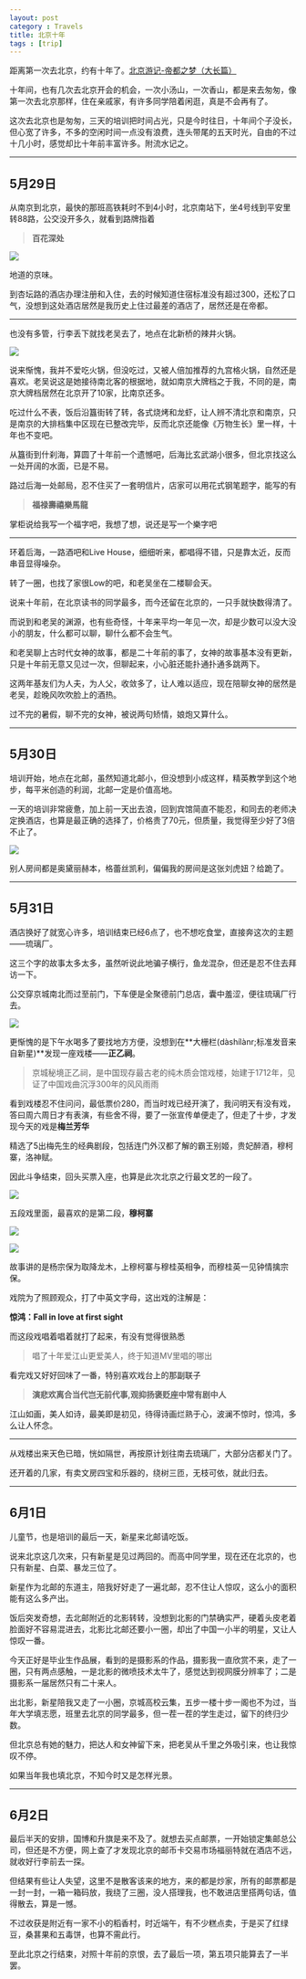 ```yaml
---
layout: post
category : Travels
title: 北京十年
tags : [trip]
---
```




距离第一次去北京，约有十年了。[北京游记-帝都之梦（大长篇）](http://jaasly.github.io/travels/2006/09/15/Beijing-impression-Qzone/)

十年间，也有几次去北京开会的机会，一次小汤山，一次香山，都是来去匆匆，像第一次去北京那样，住在亲戚家，有许多同学陪着闲逛，真是不会再有了。

这次去北京也是匆匆，三天的培训把时间占光，只是今时往日，十年间个子没长，但心宽了许多，不多的空闲时间一点没有浪费，连头带尾的五天时光，自由的不过十几小时，感觉却比十年前丰富许多。附流水记之。

---

## 5月29日 ##

从南京到北京，最快的那班高铁耗时不到4小时，北京南站下，坐4号线到平安里转88路，公交没开多久，就看到路牌指着
> **百花深处**

![](http://www.soujingqu.com/uploadfile/eweb/201112/20111230154434404.jpg)

地道的京味。

到杏坛路的酒店办理注册和入住，去的时候知道住宿标准没有超过300，还松了口气，没想到这处酒店居然是我历史上住过最差的酒店了，居然还是在帝都。

---

也没有多管，行李丢下就找老吴去了，地点在北新桥的辣井火锅。

![](http://img3.douban.com/view/photo/photo/public/p2249971000.jpg)

说来惭愧，我并不爱吃火锅，但没吃过，又被人倍加推荐的九宫格火锅，自然还是喜欢。老吴说这是她接待南北客的根据地，就如南京大牌档之于我，不同的是，南京大牌档居然在北京开了10家，比南京还多。

吃过什么不表，饭后沿簋街转了转，各式烧烤和龙虾，让人辨不清北京和南京，只是南京的大排档集中区现在已整改完毕，反而北京还能像《万物生长》里一样，十年也不变吧。

从簋街到什刹海，算圆了十年前一个遗憾吧，后海比玄武湖小很多，但北京找这么一处开阔的水面，已是不易。

路过后海一处邮局，忍不住买了一套明信片，店家可以用花式钢笔题字，能写的有

> **福禄壽禧樂馬龍**

掌柜说给我写一个福字吧，我想了想，说还是写一个樂字吧

---

环着后海，一路酒吧和Live House，细细听来，都唱得不错，只是靠太近，反而串音显得噪杂。

转了一圈，也找了家很Low的吧，和老吴坐在二楼聊会天。

说来十年前，在北京读书的同学最多，而今还留在北京的，一只手就快数得清了。

而说到和老吴的渊源，也有些奇怪，十年来平均一年见一次，却是少数可以没大没小的朋友，什么都可以聊，聊什么都不会生气。

和老吴聊上古时代女神的故事，都是二十年前的事了，女神的故事基本没有更新，只是十年前无意又见过一次，但聊起来，小心脏还能扑通扑通多跳两下。

这两年基友们为人夫，为人父，收敛多了，让人难以适应，现在陪聊女神的居然是老吴，趁晚风吹吹脸上的酒热。

过不完的暑假，聊不完的女神，被说两句矫情，娘炮又算什么。

---

## 5月30日 ##

培训开始，地点在北邮，虽然知道北邮小，但没想到小成这样，精英教学到这个地步，每平米创造的利润，北邮一定是价值高地。

一天的培训非常疲惫，加上前一天出去浪，回到宾馆简直不能忍，和同去的老师决定换酒店，也算是最正确的选择了，价格贵了70元，但质量，我觉得至少好了3倍不止了。

![](http://img3.douban.com/view/photo/photo/public/p2249978213.jpg)

别人房间都是奥黛丽赫本，格蕾丝凯利，偏偏我的房间是这张刘虎妞？给跪了。


---

## 5月31日 ##

酒店换好了就宽心许多，培训结束已经6点了，也不想吃食堂，直接奔这次的主题——琉璃厂。

这三个字的故事太多太多，虽然听说此地骗子横行，鱼龙混杂，但还是忍不住去拜访一下。

公交穿京城南北而过至前门，下车便是全聚德前门总店，囊中羞涩，便往琉璃厂行去。

![](http://img4.douban.com/view/photo/photo/public/p2252194856.jpg)

更惭愧的是下午水喝多了要找地方方便，没想到在**大栅栏(dàshílànr;标准发音来自新星)**发现一座戏楼——**正乙祠**。

> 京城秘境正乙祠，是中国现存最古老的纯木质会馆戏楼，始建于1712年，见证了中国戏曲沉浮300年的风风雨雨

看到戏楼忍不住问问，最低票价280，而当时戏已经开演了，我问明天有没有戏，答曰周六周日才有表演，有些舍不得，要了一张宣传单便走了，但走了十步，才发现今天的戏是**梅兰芳华**

精选了5出梅先生的经典剧段，包括连门外汉都了解的霸王别姬，贵妃醉酒，穆柯寨，洛神赋。

因此斗争结束，回头买票入座，也算是此次北京之行最文艺的一段了。

![](http://img3.douban.com/view/photo/photo/public/p2252196154.jpg)

五段戏里面，最喜欢的是第二段，**穆柯寨**

![](http://img3.douban.com/view/photo/photo/public/p2252196092.jpg)

![](http://img4.douban.com/view/photo/photo/public/p2252196127.jpg)

故事讲的是杨宗保为取降龙木，上穆柯寨与穆桂英相争，而穆桂英一见钟情擒宗保。

戏院为了照顾观众，打了中英文字母，这出戏的注解是：

**惊鸿：Fall in love at first sight**

而这段戏唱着唱着就打了起来，有没有觉得很熟悉

> 唱了十年爱江山更爱美人，终于知道MV里唱的哪出

看完戏又好好回味了一番，特别喜欢戏台上的那副联子

> **演悲欢离合当代岂无前代事,观抑扬褒贬座中常有剧中人**

江山如画，美人如诗，最美即是初见，待得诗画烂熟于心，波澜不惊时，惊鸿，多么让人怀念。

---

从戏楼出来天色已暗，恍如隔世，再按原计划往南去琉璃厂，大部分店都关门了。

还开着的几家，有卖文房四宝和乐器的，绕树三匝，无枝可依，就此归去。

---

## 6月1日 ##

儿童节，也是培训的最后一天，新星来北邮请吃饭。

说来北京这几次来，只有新星是见过两回的。而高中同学里，现在还在北京的，也只有新星、白菜、暴龙三位了。

新星作为北邮的东道主，陪我好好走了一遍北邮，忍不住让人惊叹，这么小的面积能有这么多产出。

饭后突发奇想，去北邮附近的北影转转，没想到北影的门禁确实严，硬着头皮老着脸面好不容易混进去，北影比北邮还要小一圈，却出了中国一小半的明星，又让人惊叹一番。

今天正好是毕业生作品展，看到的是摄影系的作品，摄影我一直欣赏不来，走了一圈，只有两点感触，一是北影的微喷技术太牛了，感觉达到视网膜分辨率了；二是摄影系一届居然只有二十来人。

出北影，新星陪我又走了一小圈，京城高校云集，五步一楼十步一阁也不为过，当年大学填志愿，班里去北京的同学最多，但一茬一茬的学生走过，留下的终归少数。

但北京总有她的魅力，把达人和女神留下来，把老吴从千里之外吸引来，也让我惊叹不停。

如果当年我也填北京，不知今时又是怎样光景。

---

## 6月2日 ##

最后半天的安排，国博和升旗是来不及了。就想去买点邮票，一开始锁定集邮总公司，但还是不方便，网上查了才发现北京的邮币卡交易市场福丽特就在酒店不远，就收好行李前去一探。

但结果有些让人失望，这里不是散客该来的地方，来的都是炒家，所有的邮票都是一封一封，一箱一箱码放，我绕了三圈，没人搭理我，也不敢进店里搭两句话，值得散去，算是一憾。

不过收获是附近有一家不小的稻香村，时近端午，有不少糕点卖，于是买了红绿豆，桑葚果和五毒饼，也算不需此行。

至此北京之行结束，对照十年前的京恨，去了最后一项，第五项只能算去了一半罢。





